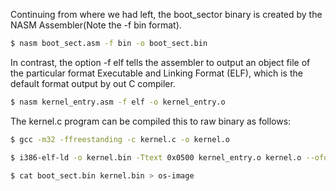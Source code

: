 Continuing from where we had left, the boot_sector binary is created by the NASM Assembler(Note the -f bin format).

```sh
$ nasm boot_sect.asm -f bin -o boot_sect.bin 
```
In contrast, the option -f elf tells the assembler to output an object file of the particular format Executable and Linking Format (ELF), which is the default format output by out C compiler.

```sh
$ nasm kernel_entry.asm -f elf -o kernel_entry.o 
```
The kernel.c program can be compiled this to raw binary as follows:
```sh
$ gcc -m32 -ffreestanding -c kernel.c -o kernel.o 
```
```sh
$ i386-elf-ld -o kernel.bin -Ttext 0x0500 kernel_entry.o kernel.o --oformat binary
```

```sh
$ cat boot_sect.bin kernel.bin > os-image
```


